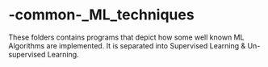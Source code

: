 # -common-_ML_techniques
These folders contains programs that depict how some well known ML Algorithms are implemented. It is separated into Supervised Learning &amp; Un-supervised Learning.
